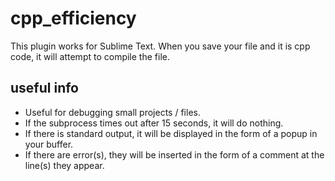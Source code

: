 # cpp_efficiency
This plugin works for Sublime Text. When you save your file and it is cpp code, it will attempt to compile the file. 

## useful info
* Useful for debugging small projects / files.
* If the subprocess times out after 15 seconds, it will do nothing.
* If there is standard output, it will be displayed in the form of a popup in your buffer.
* If there are error(s), they will be inserted in the form of a comment at the line(s) they appear.
